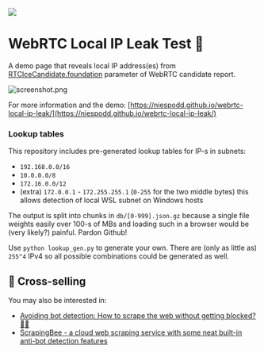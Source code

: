 <a href="https://niespodd.github.io/subscribe.html" target="_blank"><img src="https://niespodd.github.io/substack_button.png" /></a>

# WebRTC Local IP Leak Test 🍌

A demo page that reveals local IP address(es) from [RTCIceCandidate.foundation](https://developer.mozilla.org/en-US/docs/Web/API/RTCIceCandidate/foundation) parameter of WebRTC candidate report.

![screenshot.png](screenshot.png)

For more information and the demo: [https://niespodd.github.io/webrtc-local-ip-leak/](https://niespodd.github.io/webrtc-local-ip-leak/)

### Lookup tables

This repository includes pre-generated lookup tables for IP-s in subnets:
* `192.168.0.0/16`
* `10.0.0.0/8`
* `172.16.0.0/12`
* (extra) `172.0.0.1` - `172.255.255.1` (`0-255` for the two middle bytes) this allows detection of local WSL subnet on Windows hosts  

The output is split into chunks in `db/[0-999].json.gz` because a single file weights easily over 100-s of MBs and loading such in a browser would be (very likely?) painful. Pardon Github!

Use `python lookup_gen.py` to generate your own. There are (only as little as) `255^4` IPv4 so all possible combinations could be generated as well.   

## 🛒 Cross-selling

You may also be interested in: 
* [Avoiding bot detection: How to scrape the web without getting blocked? 👨‍🔧
](https://github.com/niespodd/browser-fingerprinting)
* [ScrapingBee - a cloud web scraping service with some neat built-in anti-bot detection features](https://cutt.ly/VRkHvnL)
